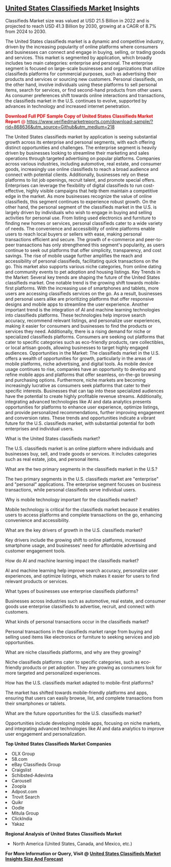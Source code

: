 <h2><a href="https://www.verifiedmarketreports.com/download-sample/?rid=868636&amp;utm_source=Github&amp;utm_medium=218" target="_blank">United States Classifieds Market</a> Insights</h2><p>Classifieds Market size was valued at USD 21.5 Billion in 2022 and is projected to reach USD 41.3 Billion by 2030, growing at a CAGR of 8.7% from 2024 to 2030.</p><p><p>The United States classifieds market is a dynamic and competitive industry, driven by the increasing popularity of online platforms where consumers and businesses can connect and engage in buying, selling, or trading goods and services. This market is segmented by application, which broadly includes two main categories: enterprise and personal. The enterprise segment is focused on large-scale businesses and organizations that utilize classifieds platforms for commercial purposes, such as advertising their products and services or sourcing new customers. Personal classifieds, on the other hand, involve individuals using these platforms to sell personal items, search for services, or find second-hand products from other users. As consumer preferences shift towards online interactions and transactions, the classifieds market in the U.S. continues to evolve, supported by advances in technology and increased internet penetration. <p><span class=""><span style="color: #ff0000;"><strong>Download Full PDF Sample Copy of United States Classifieds Market Report</strong> @ </span><a href="https://www.verifiedmarketreports.com/download-sample/?rid=868636&amp;utm_source=Github&amp;utm_medium=218" target="_blank">https://www.verifiedmarketreports.com/download-sample/?rid=868636&amp;utm_source=Github&amp;utm_medium=218</a></span></p> The United States classifieds market by application is seeing substantial growth across its enterprise and personal segments, with each offering distinct opportunities and challenges. The enterprise segment is heavily driven by businesses looking to streamline their marketing and sales operations through targeted advertising on popular platforms. Companies across various industries, including automotive, real estate, and consumer goods, increasingly use online classifieds to reach a broad audience and connect with potential clients. Additionally, businesses rely on these platforms to list job openings, recruit talent, and promote special offers. Enterprises can leverage the flexibility of digital classifieds to run cost-effective, highly visible campaigns that help them maintain a competitive edge in the market. As more businesses recognize the value of online classifieds, this segment continues to experience robust growth. On the other hand, the personal segment of the classifieds market in the U.S. is largely driven by individuals who wish to engage in buying and selling activities for personal use. From listing used electronics and furniture to finding new homes or services, personal classifieds cater to a wide variety of needs. The convenience and accessibility of online platforms enable users to reach local buyers or sellers with ease, making personal transactions efficient and secure. The growth of e-commerce and peer-to-peer transactions has only strengthened this segment's popularity, as users continue to seek out platforms that offer simplicity, transparency, and cost savings. The rise of mobile usage further amplifies the reach and accessibility of personal classifieds, facilitating quick transactions on the go. This market also supports various niche categories, from online dating and community events to pet adoption and housing listings. Key Trends in the Market: Several key trends are shaping the future of the United States classifieds market. One notable trend is the growing shift towards mobile-first platforms. With the increasing use of smartphones and tablets, more users are accessing classifieds services on the go. As a result, businesses and personal users alike are prioritizing platforms that offer responsive designs and mobile apps to streamline the user experience. Another important trend is the integration of AI and machine learning technologies into classifieds platforms. These technologies help improve search accuracy, recommend relevant listings, and personalize user experiences, making it easier for consumers and businesses to find the products or services they need. Additionally, there is a rising demand for niche or specialized classifieds platforms. Consumers are seeking out platforms that cater to specific categories such as eco-friendly products, rare collectibles, or local artisan goods, allowing businesses to target highly engaged audiences. Opportunities in the Market: The classifieds market in the U.S. offers a wealth of opportunities for growth, particularly in the areas of mobile platforms, niche advertising, and digital tools. As mobile device usage continues to rise, companies have an opportunity to develop and refine mobile apps and platforms that offer seamless, on-the-go browsing and purchasing options. Furthermore, niche markets are becoming increasingly lucrative as consumers seek platforms that cater to their specific interests. Businesses that can tap into these specialized audiences have the potential to create highly profitable revenue streams. Additionally, integrating advanced technologies like AI and data analytics presents opportunities for platforms to enhance user experience, optimize listings, and provide personalized recommendations, further improving engagement and conversion rates. These trends and opportunities indicate a vibrant future for the U.S. classifieds market, with substantial potential for both enterprises and individual users. <p>What is the United States classifieds market?</p> <p>The U.S. classifieds market is an online platform where individuals and businesses buy, sell, and trade goods or services. It includes categories such as real estate, jobs, and personal items.</p> <p>What are the two primary segments in the classifieds market in the U.S.?</p> <p>The two primary segments in the U.S. classifieds market are "enterprise" and "personal" applications. The enterprise segment focuses on business transactions, while personal classifieds serve individual users.</p> <p>Why is mobile technology important for the classifieds market?</p> <p>Mobile technology is critical for the classifieds market because it enables users to access platforms and complete transactions on the go, enhancing convenience and accessibility.</p> <p>What are the key drivers of growth in the U.S. classifieds market?</p> <p>Key drivers include the growing shift to online platforms, increased smartphone usage, and businesses’ need for affordable advertising and customer engagement tools.</p> <p>How do AI and machine learning impact the classifieds market?</p> <p>AI and machine learning help improve search accuracy, personalize user experiences, and optimize listings, which makes it easier for users to find relevant products or services.</p> <p>What types of businesses use enterprise classifieds platforms?</p> <p>Businesses across industries such as automotive, real estate, and consumer goods use enterprise classifieds to advertise, recruit, and connect with customers.</p> <p>What kinds of personal transactions occur in the classifieds market?</p> <p>Personal transactions in the classifieds market range from buying and selling used items like electronics or furniture to seeking services and job opportunities.</p> <p>What are niche classifieds platforms, and why are they growing?</p> <p>Niche classifieds platforms cater to specific categories, such as eco-friendly products or pet adoption. They are growing as consumers look for more targeted and personalized experiences.</p> <p>How has the U.S. classifieds market adapted to mobile-first platforms?</p> <p>The market has shifted towards mobile-friendly platforms and apps, ensuring that users can easily browse, list, and complete transactions from their smartphones or tablets.</p> <p>What are the future opportunities for the U.S. classifieds market?</p> <p>Opportunities include developing mobile apps, focusing on niche markets, and integrating advanced technologies like AI and data analytics to improve user engagement and personalization.</p></p><p><strong>Top United States Classifieds Market Companies</strong></p><div data-test-id=""><p><li>OLX Group</li><li> 58.com</li><li> eBay Classifieds Group</li><li> Craigslist</li><li> Schibsted-Adevinta</li><li> Carousell</li><li> Zoopla</li><li> Adpost.com</li><li> Trovit Search</li><li> Quikr</li><li> Oodle</li><li> Mitula Group</li><li> ClickIndia</li><li> Yakaz</li></p><div><strong>Regional Analysis of&nbsp;United States Classifieds Market</strong></div><ul><li dir="ltr"><p dir="ltr">North America&nbsp;(United States, Canada, and Mexico, etc.)</p></li></ul><p><strong>For More Information or Query, Visit @&nbsp;</strong><strong><a href="https://www.verifiedmarketreports.com/product/classifieds-market/?utm_source=Github&amp;utm_medium=218" target="_blank">United States Classifieds Market Insights Size And Forecast</a></strong></p></div>
